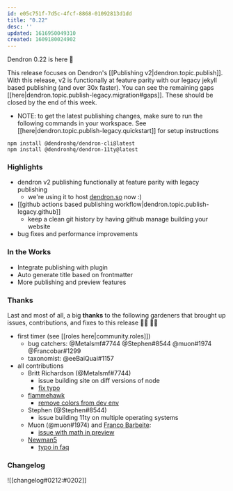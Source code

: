 ```yaml
---
id: e05c751f-7d5c-4fcf-8868-01092813d1dd
title: "0.22"
desc: ''
updated: 1616950049310
created: 1609180024902
---
```

Dendron 0.22 is here 🌱

This release focuses on Dendron's [[Publishing v2|dendron.topic.publish]]. With this release, v2 is functionally at feature parity with our legacy jekyll based publishing (and over 30x faster). You can see the remaining gaps [[here|dendron.topic.publish-legacy.migration#gaps]]. These should be closed by the end of this week. 

- NOTE: to get the latest publishing changes, make sure to run the following commands in your workspace. See [[here|dendron.topic.publish-legacy.quickstart]] for setup instructions

```
npm install @dendronhq/dendron-cli@latest
npm install @dendronhq/dendron-11ty@latest
```

### Highlights

- dendron v2 publishing functionally at feature parity with legacy publishing
  - we're using it to host [dendron.so](https://dendron.so/) now :)
- [[github actions based publishing workflow|dendron.topic.publish-legacy.github]] 
  - keep a clean git history by having github manage building your website 
- bug fixes and performance improvements

### In the Works

- Integrate publishing with plugin
- Auto generate title based on frontmatter
- More publishing and preview features

### Thanks

Last and most of all, a big **thanks** to the following gardeners that brought up issues, contributions, and fixes to this release 👨‍🌾 👩‍🌾

- first timer (see [[roles here|community.roles]])
  - bug catchers: @Metalsmf#7744 @Stephen#8544 @muon#1974 @Francobar#1299 
  - taxonomist: @eeBaiQuai#1157 
- all contributions
  - Britt Richardson (@Metalsmf#7744)
    - issue building site on diff versions of node
    - [fix typo](https://github.com/dendronhq/dendron-site/pull/50)
  - [flammehawk](https://github.com/flammehawk)
    - [remove colors from dev env](https://github.com/dendronhq/dendron/pull/423)
  - Stephen (@Stephen#8544)
    - issue building 11ty on multiple operating systems
  - Muon (@muon#1974) and [Franco Barbeite](https://github.com/FrancoB411):
    - [issue with math in preview](https://app.zenhub.com/workspaces/dendron-5f06937cfa4f3b001d5673c9/issues/dendronhq/dendron/424)
  - [Newman5](https://github.com/Newman5)
    - [typo in faq](https://github.com/dendronhq/dendron/pull/426)

### Changelog

![[changelog#0212:#0202]]

